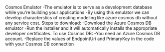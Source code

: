 Cosmos Emulator
-The emulator is to serve as a development database while you're building your applications
-By using this emulator we can develop characterstics of creating modeling like azure cosmos db without any service cost.
Steps to download:
-Download the Azure Cosmos DB emulator
-Run the installer and it will automatically installs the appropriate developer certificates.
To use Cosmos DB:
-You need an Azure Cosmos DB account.
-Replace the values of EndpointUri and PrimaryKey in the code with your Cosmos DB connection


